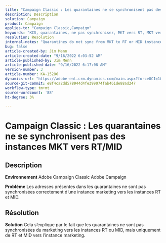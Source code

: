```yaml
---
title: "Campaign Classic : Les quarantaines ne se synchronisent pas des instances MKT vers RT/MID"
description: Description
solution: Campaign
product: Campaign
applies-to: "Campaign Classic,Campaign"
keywords: "KCS, quarantaines, ne pas synchroniser, MKT vers RT, MKT vers MID, instances"
resolution: Resolution
internal-notes: "Quarantines do not sync from MKT to RT or MID instances"
bug: false
article-created-by: Jim Menn
article-created-date: "9/16/2022 6:03:52 AM"
article-published-by: Jim Menn
article-published-date: "9/16/2022 6:17:08 AM"
version-number: 3
article-number: KA-15286
dynamics-url: "https://adobe-ent.crm.dynamics.com/main.aspx?forceUCI=1&pagetype=entityrecord&etn=knowledgearticle&id=64033d55-8535-ed11-9db1-0022480866ad"
source-git-commit: e8f4ca2dd578944d4fe399074fab461de88ad247
workflow-type: tm+mt
source-wordcount: '88'
ht-degree: 3%

---
```


# Campaign Classic : Les quarantaines ne se synchronisent pas des instances MKT vers RT/MID

## Description


<b>Environnement</b>
Adobe Campaign Classic Adobe Campaign

<b>Problème</b>
Les adresses présentes dans les quarantaines ne sont pas synchronisées correctement d’une instance marketing vers les instances RT et MID.


## Résolution


<b>Solution</b>
Cela s’explique par le fait que les quarantaines ne sont pas synchronisées du marketing vers les instances RT ou MID, mais uniquement de RT et MID vers l’instance marketing.
